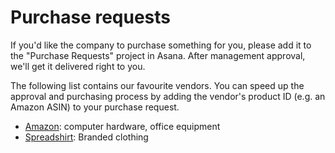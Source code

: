 # Purchase requests

If you'd like the company to purchase something for you, please add it to the "Purchase Requests" project in Asana. After management approval, we'll get it delivered right to you.

The following list contains our favourite vendors. You can speed up the approval and purchasing process by adding the vendor's product ID (e.g. an Amazon ASIN) to your purchase request.

* [Amazon](http://amazon.co.uk): computer hardware, office equipment
* [Spreadshirt](https://shop.spreadshirt.ie/freistilit): Branded clothing
